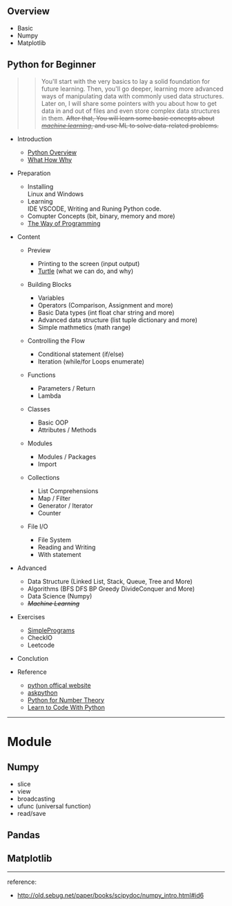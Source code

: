 

## Overview
- Basic
- Numpy
- Matplotlib

## Python for Beginner

>> You'll start with the very basics to lay a solid foundation for future learning. Then, you'll go deeper, learning more advanced ways of manipulating data with commonly used data structures. Later on, I will share some pointers with you about how to get data in and out of files and even store complex data structures in them. ~~After that, You will learn some basic concepts about <u>*machine learning*</u>, and use ML to solve data-related problems.~~

- Introduction  
    - [Python Overview](https://wiki.python.org/moin/BeginnersGuide/Overview)
    - [What How Why](https://www.askpython.com/)

- Preparation
    - Installing  
    Linux and Windows
    - Learning  
    IDE VSCODE, Writing and Runing Python code.
    - Comupter Concepts (bit, binary, memory and more)
    - [The Way of Programming](http://openbookproject.net/thinkcs/python/english3e/)

- Content
    - Preview
        - Printing to the screen (input output)
        - [Turtle](https://www.askpython.com/) (what we can do, and why)

    - Building Blocks
        - Variables
        - Operators (Comparison, Assignment and more)
        - Basic Data types (int float char string and more)
        - Advanced data structure (list tuple dictionary and more)
        - Simple mathmetics (math range)

    - Controlling the Flow
        - Conditional statement (if/else)
        - Iteration (while/for Loops enumerate)

    - Functions
        - Parameters / Return
        - Lambda

    - Classes
        - Basic OOP
        - Attributes / Methods

    - Modules
        - Modules / Packages
        - Import 
        
    - Collections
        - List Comprehensions
        - Map / Filter
        - Generator / Iterator
        - Counter

    - File I/O
        - File System
        - Reading and Writing
        - With statement

- Advanced
    - Data Structure (Linked List, Stack, Queue, Tree and More)
    - Algorithms (BFS DFS BP Greedy DivideConquer and More)
    - Data Science (Numpy)
    - ~~*Machine Learning*~~

- Exercises
    - [SimplePrograms](https://wiki.python.org/moin/SimplePrograms)
    - CheckIO
    - Leetcode

- Conclution

- Reference
    - [python offical website](https://wiki.python.org/moin/BeginnersGuide/NonProgrammers)
    - [askpython](https://www.askpython.com/)
    - [Python for Number Theory](http://illustratedtheoryofnumbers.com/prog.html)
    - [Learn to Code With Python](https://code.tutsplus.com/courses/introduction-to-python)  


---
# Module

## Numpy
- slice
- view
- broadcasting
- ufunc (universal function)
- read/save

## Pandas

## Matplotlib

---
reference:
- http://old.sebug.net/paper/books/scipydoc/numpy_intro.html#id6  
